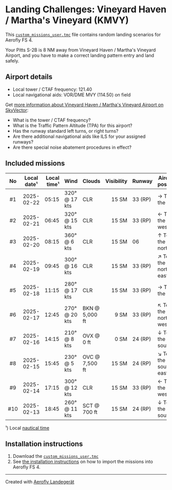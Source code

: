 # Landing Challenges: Vineyard Haven / Martha's Vineyard (KMVY)

This [`custom_missions_user.tmc`](missions/custom_missions_user.tmc) file contains random landing scenarios for Aerofly FS 4.

Your Pitts S-2B is 8 NM away from Vineyard Haven / Martha's Vineyard Airport, and you have to make a correct landing pattern entry and land safely.

## Airport details

- Local tower / CTAF frequency: 121.40
- Local navigational aids: VOR/DME MVY (114.50) on field

Get [more information about Vineyard Haven / Martha's Vineyard Airport on SkyVector](https://skyvector.com/airport/KMVY):

- What is the tower / CTAF frequency?
- What is the Traffic Pattern Altitude (TPA) for this airport?
- Has the runway standard left turns, or right turns?
- Are there additional navigational aids like ILS for your assigned runways?
- Are there special noise abatement procedures in effect?

## Included missions

| No  | Local date¹ | Local time¹ | Wind          | Clouds         | Visibility | Runway  | Aircraft position    |
| :-: | ----------- | ----------: | ------------- | -------------- | ---------: | ------- | -------------------- |
| #1  | 2025-02-22  |       05:15 | 320° @ 17 kts | CLR            |      15 SM | 33 (RP) | → To the east        |
| #2  | 2025-02-21  |       06:45 | 320° @ 15 kts | CLR            |      15 SM | 33 (RP) | ← To the west        |
| #3  | 2025-02-20  |       08:15 | 360° @ 6 kts  | CLR            |      15 SM | 06      | ↑ To the north       |
| #4  | 2025-02-19  |       09:45 | 300° @ 16 kts | CLR            |      15 SM | 33 (RP) | ↗ To the north-east |
| #5  | 2025-02-18  |       11:15 | 280° @ 17 kts | CLR            |      15 SM | 33 (RP) | → To the east        |
| #6  | 2025-02-17  |       12:45 | 270° @ 20 kts | BKN @ 5,000 ft |       9 SM | 33 (RP) | ↖ To the north-west |
| #7  | 2025-02-16  |       14:15 | 210° @ 8 kts  | OVX @ 0 ft     |       0 SM | 24 (RP) | ↓ To the south       |
| #8  | 2025-02-15  |       15:45 | 230° @ 5 kts  | OVC @ 7,500 ft |      15 SM | 24 (RP) | ↘ To the south-east |
| #9  | 2025-02-14  |       17:15 | 300° @ 12 kts | CLR            |      15 SM | 33 (RP) | ← To the west        |
| #10 | 2025-02-13  |       18:45 | 260° @ 11 kts | SCT @ 700 ft   |      15 SM | 24 (RP) | ↓ To the south       |

¹) Local [nautical time](https://en.wikipedia.org/wiki/Nautical_time)

## Installation instructions

1. Download the [`custom_missions_user.tmc`](missions/custom_missions_user.tmc)
2. See [the installation instructions](https://fboes.github.io/aerofly-missions/docs/generic-installation.html) on how to import the missions into Aerofly FS 4.

---

Created with [Aerofly Landegerät](https://github.com/fboes/aerofly-patterns)
